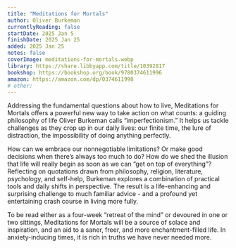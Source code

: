 ```yaml
---
title: "Meditations for Mortals"
author: Oliver Burkeman
currentlyReading: false
startDate: 2025 Jan 5
finishDate: 2025 Jan 25
added: 2025 Jan 25
notes: false
coverImage: meditations-for-mortals.webp
library: https://share.libbyapp.com/title/10392817
bookshop: https://bookshop.org/book/9780374611996
amazon: https://amazon.com/dp/0374611998
# other: 
---
```


Addressing the fundamental questions about how to live, Meditations for Mortals offers a powerful new way to take action on what counts: a guiding philosophy of life Oliver Burkeman calls “imperfectionism.” It helps us tackle challenges as they crop up in our daily lives: our finite time, the lure of distraction, the impossibility of doing anything perfectly.  

How can we embrace our nonnegotiable limitations? Or make good decisions when there’s always too much to do? How do we shed the illusion that life will really begin as soon as we can “get on top of everything”? Reflecting on quotations drawn from philosophy, religion, literature, psychology, and self-help, Burkeman explores a combination of practical tools and daily shifts in perspective. The result is a life-enhancing and surprising challenge to much familiar advice - and a profound yet entertaining crash course in living more fully.  

To be read either as a four-week “retreat of the mind” or devoured in one or two sittings, Meditations for Mortals will be a source of solace and inspiration, and an aid to a saner, freer, and more enchantment-filled life. In anxiety-inducing times, it is rich in truths we have never needed more.  